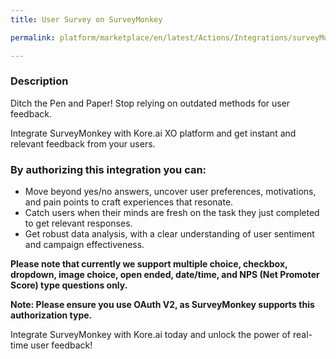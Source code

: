```yaml
---
title: User Survey on SurveyMonkey

permalink: platform/marketplace/en/latest/Actions/Integrations/surveyMonkey_userSurvey

---
```


### Description

Ditch the Pen and Paper! Stop relying on outdated methods for user feedback. 

Integrate SurveyMonkey with Kore.ai XO platform and get instant and relevant feedback from your users.

### By authorizing this integration you can:

- Move beyond yes/no answers, uncover user preferences, motivations, and pain points to craft experiences that resonate. 
- Catch users when their minds are fresh on the task they just completed to get relevant responses.
- Get robust data analysis, with a clear understanding of user sentiment and campaign effectiveness. 

**Please note that currently we support multiple choice, checkbox, dropdown, image choice, open ended, date/time, and NPS (Net Promoter Score) type questions only.**

**Note: Please ensure you use OAuth V2, as SurveyMonkey supports this authorization type.**

Integrate SurveyMonkey with Kore.ai today and unlock the power of real-time user feedback!
